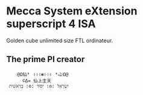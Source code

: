 # Mecca System eXtension superscript 4 ISA

Golden cube unlimited size FTL ordinateur.

## The prime PI creator

	    @Ω仙⁴ ꜊꜊꜊⋇꜏꜏꜏ ⁴ﷲΩ@
	      ©Δ∞ 仙上主天
	 בְּרֵאשִׁית :o: יְסוֺד :o: יִשְׂרָאֵל

